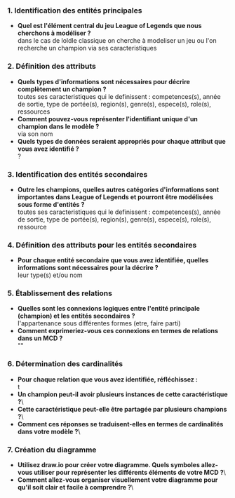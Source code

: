 ### 1. Identification des entités principales  
- **Quel est l'élément central du jeu League of Legends que nous cherchons à modéliser ?**\
dans le cas de loldle classique on cherche à modeliser un jeu ou l'on recherche un champion via ses caracteristiques   

### 2. Définition des attributs  
- **Quels types d'informations sont nécessaires pour décrire complètement un champion ?**\
  toutes ses caracteristiques qui le definissent : competences(s), année de sortie, type de portée(s), region(s),  genre(s), espece(s), role(s),  ressources  
- **Comment pouvez-vous représenter l'identifiant unique d'un champion dans le modèle ?**\
  via son nom  
- **Quels types de données seraient appropriés pour chaque attribut que vous avez identifié ?**\
  ?  

### 3. Identification des entités secondaires  
- **Outre les champions, quelles autres catégories d'informations sont importantes dans League of Legends et pourront être modélisées sous forme d'entités ?**\
  toutes ses caracteristiques qui le definissent : competences(s), année de sortie, type de portée(s), region(s),  genre(s), espece(s), role(s),  ressource  

### 4. Définition des attributs pour les entités secondaires  
- **Pour chaque entité secondaire que vous avez identifiée, quelles informations sont nécessaires pour la décrire ?**\
  leur type(s) et/ou nom  

### 5. Établissement des relations  
- **Quelles sont les connexions logiques entre l'entité principale (champion) et les entités secondaires ?**\
  l'appartenance sous différentes formes (etre, faire parti)   
- **Comment exprimeriez-vous ces connexions en termes de relations dans un MCD ?**\
  ""  

### 6. Détermination des cardinalités  
- **Pour chaque relation que vous avez identifiée, réfléchissez :**\
  t
- **Un champion peut-il avoir plusieurs instances de cette caractéristique ?**\
- **Cette caractéristique peut-elle être partagée par plusieurs champions ?**\
- **Comment ces réponses se traduisent-elles en termes de cardinalités dans votre modèle ?**\  

### 7. Création du diagramme  
- **Utilisez draw.io pour créer votre diagramme. Quels symboles allez-vous utiliser pour représenter les différents éléments de votre MCD ?**\ 
- **Comment allez-vous organiser visuellement votre diagramme pour qu'il soit clair et facile à comprendre ?**\  
